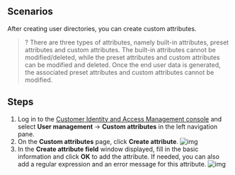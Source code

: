 ## Scenarios
After creating user directories, you can create custom attributes.
>? There are three types of attributes, namely built-in attributes, preset attributes and custom attributes. The built-in attributes cannot be modified/deleted, while the preset attributes and custom attributes can be modified and deleted. Once the end user data is generated, the associated preset attributes and custom attributes cannot be modified.

## Steps
1. Log in to the [Customer Identity and Access Management console](https://console.tencentcloud.com/ciam) and select **User management** -> **Custom attributes** in the left navigation pane.
2. On the **Custom attributes** page, click **Create attribute**.
![img](https://qcloudimg.tencent-cloud.cn/raw/cee0951ed78f65794ffe6e9abb70d97d.png)
3. In the **Create attribute field** window displayed, fill in the basic information and click **OK** to add the attribute. If needed, you can also add a regular expression and an error message for this attribute.
![img](https://qcloudimg.tencent-cloud.cn/raw/dc7b1e4ebbb005d02d24b5c7884c89ac.png)